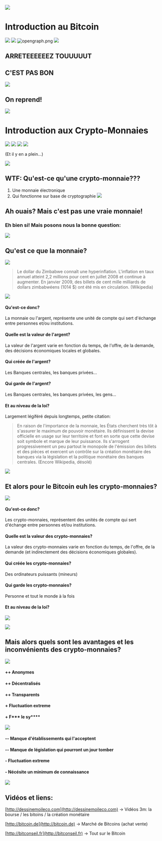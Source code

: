![](whitespace.jpg)

# Introduction au Bitcoin
![](whitespace.jpg)
![](whitespace.jpg)
![opengraph.png](opengraph.png)
![](whitespace.jpg)

## ARRETEEEEEEZ TOUUUUUT
## C'EST PAS BON

![](whitespace.jpg)
## On reprend!
![](whitespace.jpg)


# Introduction aux Crypto-Monnaies


![](ethereum.png)
![](litecoin.png)
![](dogecoin-300.png)
![](opengraph.png)

(Et il y en a plein...)

![](whitespace.jpg)


## WTF: Qu'est-ce qu'une crypto-monnaie???



1. Une monnaie électronique
2. Qui fonctionne sur base de cryptographie
![](whitespace.jpg)

## Ah ouais? Mais c'est pas une vraie monnaie!

### Eh bien si! Mais posons nous la bonne question:

![](whitespace.jpg)

## Qu'est ce que la monnaie?



![](zimbabwe-dollar.jpg)


> Le dollar du Zimbabwe connaît une hyperinflation. L'inflation en taux annuel atteint 2,2 millions pour cent en juillet 2008 et continue à augmenter. En janvier 2009, des billets de cent mille milliards de dollars zimbabwéens (1014 $) ont été mis en circulation.
> (Wikipedia)

![](whitespace.jpg)
#### Qu'est-ce donc?
La monnaie ou l'argent, représente une unité de compte qui sert d'échange entre personnes et/ou institutions.
#### Quelle est la valeur de l'argent?
La valeur de l'argent varie en fonction du temps, de l'offre, de la demande, des décisions économiques locales et globales.
#### Qui créée de l'argent?
Les Banques centrales, les banques privées...
#### Qui garde de l'argent?
Les Banques centrales, les banques privées, les gens...
#### Et au niveau de la loi?
Largement légiféré depuis longtemps, petite citation:

> En raison de l'importance de la monnaie, les États cherchent très tôt à s'assurer le maximum de pouvoir monétaire. Ils définissent la devise officielle en usage sur leur territoire et font en sorte que cette devise soit symbole et marque de leur puissance. Ils s'arrogent progressivement un peu partout le monopole de l'émission des billets et des pièces et exercent un contrôle sur la création monétaire des banques via la législation et la politique monétaire des banques centrales.
> (Encore Wikipedia, désolé)




![](whitespace.jpg)




Et alors pour le Bitcoin euh les crypto-monnaies?
--------------

![](whitespace.jpg)


#### Qu'est-ce donc?
Les crypto-monnaies, représentent des unités de compte qui sert d'échange entre personnes et/ou institutions.
#### Quelle est la valeur des crypto-monnaies?
La valeur des crypto-monnaies varie en fonction du temps, de l'offre, de la demande (et indirectement des décisions économiques globales).
#### Qui créée les crypto-monnaies?
Des ordinateurs puissants (mineurs)
#### Qui garde les crypto-monnaies?
Personne et tout le monde à la fois
#### Et au niveau de la loi?
![](tortue.jpg)

![](whitespace.jpg)

## Mais alors quels sont les avantages et les inconvénients des crypto-monnaies?
![](whitespace.jpg)

#### ++ Anonymes

#### ++ Décentralisés

#### ++ Transparents

#### + Fluctuation extreme

#### + F*** le sy****

![](whitespace.jpg)

#### -- Manque d'établissements qui l'acceptent

#### -- Manque de législation qui pourront un jour tomber

#### - Fluctuation extreme

#### - Nécésite un minimum de connaissance

![](whitespace.jpg)

## Vidéos et liens:

[http://dessinemoileco.com](http://dessinemoileco.com)
-> Vidéos 3m: la bourse / les bitoins / la création monétaire

[http://bitcoin.de](http://bitcoin.de)
-> Marché de Bitcoins (achat vente)

[http://bitconseil.fr](http://bitconseil.fr)
-> Tout sur le Bitcoin